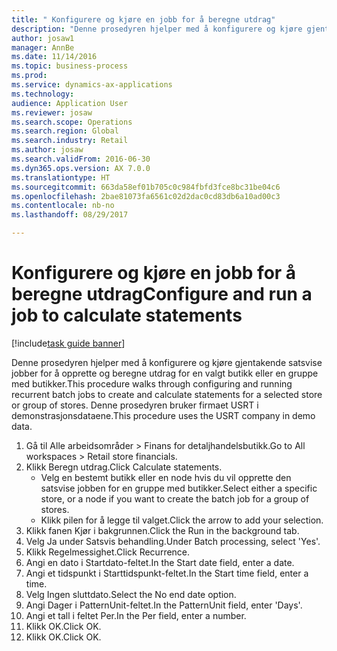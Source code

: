 ```yaml
--- 
title: " Konfigurere og kjøre en jobb for å beregne utdrag"
description: "Denne prosedyren hjelper med å konfigurere og kjøre gjentakende satsvise jobber for å opprette og beregne utdrag for en valgt butikk eller en gruppe med butikker."
author: josaw1
manager: AnnBe
ms.date: 11/14/2016
ms.topic: business-process
ms.prod: 
ms.service: dynamics-ax-applications
ms.technology: 
audience: Application User
ms.reviewer: josaw
ms.search.scope: Operations
ms.search.region: Global
ms.search.industry: Retail
ms.author: josaw
ms.search.validFrom: 2016-06-30
ms.dyn365.ops.version: AX 7.0.0
ms.translationtype: HT
ms.sourcegitcommit: 663da58ef01b705c0c984fbfd3fce8bc31be04c6
ms.openlocfilehash: 2bae81073fa6561c02d2dac0cd83db6a10ad00c3
ms.contentlocale: nb-no
ms.lasthandoff: 08/29/2017

---
```

# <a name="configure-and-run-a-job-to-calculate-statements"></a><span data-ttu-id="15638-103"> Konfigurere og kjøre en jobb for å beregne utdrag</span><span class="sxs-lookup"><span data-stu-id="15638-103">Configure and run a job to calculate statements</span></span>

[!include[task guide banner](../includes/task-guide-banner.md)]

<span data-ttu-id="15638-104">Denne prosedyren hjelper med å konfigurere og kjøre gjentakende satsvise jobber for å opprette og beregne utdrag for en valgt butikk eller en gruppe med butikker.</span><span class="sxs-lookup"><span data-stu-id="15638-104">This procedure walks through configuring and running recurrent batch jobs to create and calculate statements for a selected store or group of stores.</span></span> <span data-ttu-id="15638-105">Denne prosedyren bruker firmaet USRT i demonstrasjonsdataene.</span><span class="sxs-lookup"><span data-stu-id="15638-105">This procedure uses the USRT company in demo data.</span></span>

1. <span data-ttu-id="15638-106">Gå til Alle arbeidsområder > Finans for detaljhandelsbutikk.</span><span class="sxs-lookup"><span data-stu-id="15638-106">Go to All workspaces > Retail store financials.</span></span>
2. <span data-ttu-id="15638-107">Klikk Beregn utdrag.</span><span class="sxs-lookup"><span data-stu-id="15638-107">Click Calculate statements.</span></span>
    * <span data-ttu-id="15638-108">Velg en bestemt butikk eller en node hvis du vil opprette den satsvise jobben for en gruppe med butikker.</span><span class="sxs-lookup"><span data-stu-id="15638-108">Select either a specific store, or a node if you want to create the batch job for a group of stores.</span></span>  
    * <span data-ttu-id="15638-109">Klikk pilen for å legge til valget.</span><span class="sxs-lookup"><span data-stu-id="15638-109">Click the arrow to add your selection.</span></span>  
3. <span data-ttu-id="15638-110">Klikk fanen Kjør i bakgrunnen.</span><span class="sxs-lookup"><span data-stu-id="15638-110">Click the Run in the background tab.</span></span>
4. <span data-ttu-id="15638-111">Velg Ja under Satsvis behandling.</span><span class="sxs-lookup"><span data-stu-id="15638-111">Under Batch processing, select 'Yes'.</span></span>
5. <span data-ttu-id="15638-112">Klikk Regelmessighet.</span><span class="sxs-lookup"><span data-stu-id="15638-112">Click Recurrence.</span></span>
6. <span data-ttu-id="15638-113">Angi en dato i Startdato-feltet.</span><span class="sxs-lookup"><span data-stu-id="15638-113">In the Start date field, enter a date.</span></span>
7. <span data-ttu-id="15638-114">Angi et tidspunkt i Starttidspunkt-feltet.</span><span class="sxs-lookup"><span data-stu-id="15638-114">In the Start time field, enter a time.</span></span>
8. <span data-ttu-id="15638-115">Velg Ingen sluttdato.</span><span class="sxs-lookup"><span data-stu-id="15638-115">Select the No end date option.</span></span>
9. <span data-ttu-id="15638-116">Angi Dager i PatternUnit-feltet.</span><span class="sxs-lookup"><span data-stu-id="15638-116">In the PatternUnit field, enter 'Days'.</span></span>
10. <span data-ttu-id="15638-117">Angi et tall i feltet Per.</span><span class="sxs-lookup"><span data-stu-id="15638-117">In the Per field, enter a number.</span></span>
11. <span data-ttu-id="15638-118">Klikk OK.</span><span class="sxs-lookup"><span data-stu-id="15638-118">Click OK.</span></span>
12. <span data-ttu-id="15638-119">Klikk OK.</span><span class="sxs-lookup"><span data-stu-id="15638-119">Click OK.</span></span>


